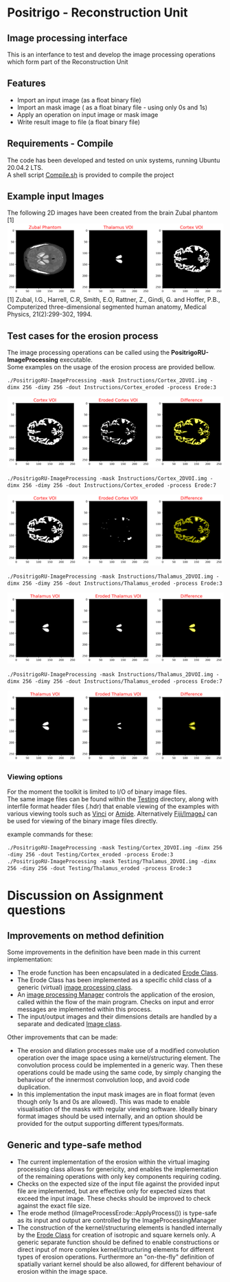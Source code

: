 # Positrigo - Reconstruction Unit
## Image processing interface

This is an interfance to test and develop the image processing operations which form part of the Reconstruction Unit

## Features
- Import an input image (as a float binary file)
- Import an mask image ( as a float binary file - using only 0s and 1s)
- Apply an operation on input image or mask image
- Write result image to file (a float binary file)

## Requirements - Compile
The code has been developed and tested on unix systems, running Ubuntu 20.04.2 LTS.\
A shell script [Compile.sh](Compile.sh) is provided to compile the project

## Example input Images
The following 2D images have been created from the brain Zubal phantom [1]
![Screenshot](Instructions/Input_Images.png)
[1] Zubal, I.G., Harrell, C.R, Smith, E.O, Rattner, Z., Gindi, G. and Hoffer, P.B., Computerized three-dimensional segmented human anatomy, Medical Physics, 21(2):299-302, 1994.

## Test cases for the erosion process
The image processing operations can be called using the **PositrigoRU-ImageProcessing** executable.\
Some examples on the usage of the erosion process are provided bellow.

```console
./PositrigoRU-ImageProcessing -mask Instructions/Cortex_2DVOI.img -dimx 256 -dimy 256 -dout Instructions/Cortex_eroded -process Erode:3
```
![Screenshot](Instructions/Cortex_example_k3.png)

```console
./PositrigoRU-ImageProcessing -mask Instructions/Cortex_2DVOI.img -dimx 256 -dimy 256 -dout Instructions/Cortex_eroded -process Erode:7
```
![Screenshot](Instructions/Cortex_example_k7.png)

```console
./PositrigoRU-ImageProcessing -mask Instructions/Thalamus_2DVOI.img -dimx 256 -dimy 256 -dout Instructions/Thalamus_eroded -process Erode:3
```
![Screenshot](Instructions/Thalamus_example_k3.png)

```console
./PositrigoRU-ImageProcessing -mask Instructions/Thalamus_2DVOI.img -dimx 256 -dimy 256 -dout Instructions/Thalamus_eroded -process Erode:7
```
![Screenshot](Instructions/Thalamus_example_k7.png)

### Viewing options
For the moment the toolkit is limited to I/O of binary image files.\
The same image files can be found within the [Testing](Testing) directory, along with interfile format header 
files (.hdr) that enable viewing of the examples with various viewing tools 
such as [Vinci](http://www.nf.mpg.de/vinci3/doc/vinci-about.html) or [Amide](http://amide.sourceforge.net).
Alternatively [Fiji/ImageJ](https://imagej.net/software/fiji) can be used for viewing of the binary image files directly.

example commands for these:
```console
./PositrigoRU-ImageProcessing -mask Testing/Cortex_2DVOI.img -dimx 256 -dimy 256 -dout Testing/Cortex_eroded -process Erode:3
./PositrigoRU-ImageProcessing -mask Testing/Thalamus_2DVOI.img -dimx 256 -dimy 256 -dout Testing/Thalamus_eroded -process Erode:3
```

# Discussion on Assignment questions
## Improvements on method definition
Some improvements in the definition have been made in this current implementation:
* The erode function has been encapsulated in a dedicated [Erode Class](./src/iImageProcessErode.cc).
* The Erode Class has been implemented as a specific child class of a generic (virtual) [image processing class](./src/vImageProcess.cc).
* An [image processing Manager](./src/ImageProcessingManager.cc) controls the application of the erosion, called within the flow of the main program. Checks on input and error messages are implemented within this process.
* The input/output images and their dimensions details are handled by a separate and dedicated [Image class](./src/ImageSpace.cc). 

Other improvements that can be made:
* The erosion and dilation processes make use of a modified convolution operation over the image space using a kernel/structuring element. The convolution process could be implemented in a generic way. Then these operations could be made using the same code, by simply changing the behaviour of the innermost convolution loop, and avoid code duplication.
* In this implementation the input mask images are in float format (even though only 1s and 0s are allowed). This was made to enable visualisation of the masks with regular viewing software. Ideally binary format images should be used internally, and an option should be provided for the output supporting different types/formats.
## Generic and type-safe method
* The current implementation of the erosion within the virtual imaging processing class allows for genericity, and enables the implementation of the remaining operations with only key components requiring coding. 
* Checks on the expected size of the input file against the provided input file are implemented, but are effective only for expected sizes that exceed the input image. These checks should be improved to check against the exact file size.
* The erode method (iImageProcessErode::ApplyProcess()) is type-safe as its input and output are controlled by the ImageProcessingManager
* The construction of the kernel/structuring elements is handled internally by the [Erode Class](./src/iImageProcessErode.cc) for creation of isotropic and square kernels only. A generic separate function should be defined to enable constructions or direct input of more complex kernel/structuring elements for different types of erosion operations. Furthermore an "on-the-fly" definition of spatially variant kernel should be also allowed, for different behaviour of erosion within the image space.
